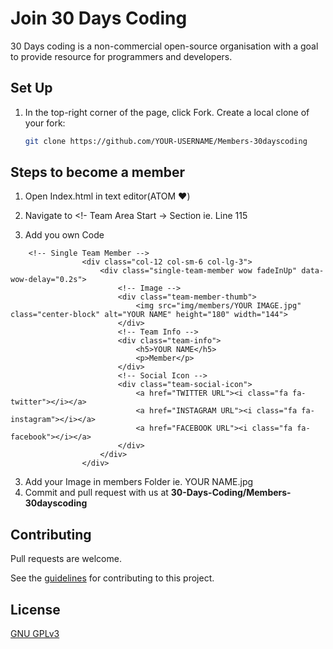 # Join 30 Days Coding

30 Days coding is a non-commercial open-source organisation with a goal to provide resource for programmers and developers.

## Set Up

1. In the top-right corner of the page, click Fork. Create a local clone of your fork:

   ```sh
   git clone https://github.com/YOUR-USERNAME/Members-30dayscoding
   ```

## Steps to become a member

1. Open Index.html in text editor(ATOM ❤)
2. Navigate to <!- Team Area Start -> Section ie. Line 115 

3. Add you own Code
```
    <!-- Single Team Member -->
                <div class="col-12 col-sm-6 col-lg-3">
                    <div class="single-team-member wow fadeInUp" data-wow-delay="0.2s">
                        <!-- Image -->
                        <div class="team-member-thumb">
                            <img src="img/members/YOUR IMAGE.jpg" class="center-block" alt="YOUR NAME" height="180" width="144">
                        </div>
                        <!-- Team Info -->
                        <div class="team-info">
                            <h5>YOUR NAME</h5>
                            <p>Member</p>
                        </div>
                        <!-- Social Icon -->
                        <div class="team-social-icon">
                            <a href="TWITTER URL"><i class="fa fa-twitter"></i></a>
                            <a href="INSTAGRAM URL"><i class="fa fa-instagram"></i></a>
                            <a href="FACEBOOK URL"><i class="fa fa-facebook"></i></a>
                        </div>
                    </div>
                </div>
```
3. Add your Image in members Folder ie. YOUR NAME.jpg
4. Commit and pull request with us at **30-Days-Coding/Members-30dayscoding**

## Contributing

Pull requests are welcome.

See the [guidelines](contributing.md) for contributing to this project.

## License

[GNU GPLv3](https://choosealicense.com/licenses/gpl-3.0/)
